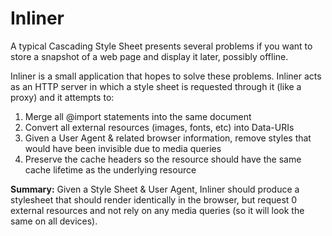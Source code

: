 Inliner
=======

A typical Cascading Style Sheet presents several problems if you want to store
a snapshot of a web page and display it later, possibly offline.

Inliner is a small application that hopes to solve these problems. Inliner acts
as an HTTP server in which a style sheet is requested through it (like a proxy)
and it attempts to:
1. Merge all @import statements into the same document
2. Convert all external resources (images, fonts, etc) into Data-URIs
3. Given a User Agent & related browser information, remove styles that would 
    have been invisible due to media queries
4. Preserve the cache headers so the resource should have the same cache lifetime
    as the underlying resource

**Summary:** Given a Style Sheet & User Agent, Inliner should produce a stylesheet
that should render identically in the browser, but request 0 external resources
and not rely on any media queries (so it will look the same on all devices).
